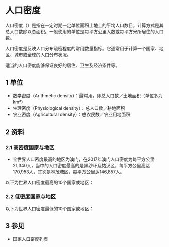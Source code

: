 # 人口密度



人口密度（）是指在一定时期一定单位面积土地上的平均人口数目，计算方式是其总人口数除以总面积。一般使用的单位是每平方公里人数或每平方米所居住的人口数。

人口密度是反映人口分布疏密程度的常用数量指标。它通常用于计算一个国家、地区、城市或全球的人口分布状况。

适当的人口密度能够保证良好的居住、卫生及经济条件等。



## 1 单位

* 数学密度（Arithmetic density）：最常用，即总人口数／土地面积（单位多为km²）
* 生理密度（Physiological density）：总人口数／耕地面积
* 农业密度（Agricultural density）：总农民数／农业用地面积



## 2 资料



### 2.1 高密度国家与地区

* 全世界人口密度最高的地区为澳门，在2017年澳门人口密度为每平方公里21,340人，当中的人口密度最高的是黑沙环及祐汉区，每平方公里高达170,953人，其次是林茂塘区，每平方公里达146,857人。

以下为世界人口密度最高的10个国家或地区：



### 2.2 低密度国家与地区

以下为世界人口密度最低的10个国家或地区：



## 3 参见

* 国家人口密度列表



